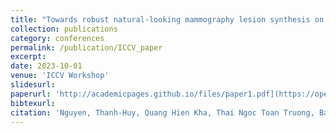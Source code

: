 ```yaml
---
title: "Towards robust natural-looking mammography lesion synthesis on ipsilateral dual-views breast cancer analysis"
collection: publications
category: conferences
permalink: /publication/ICCV_paper
excerpt: 
date: 2023-10-01
venue: 'ICCV Workshop'
slidesurl: 
paperurl: 'http://academicpages.github.io/files/paper1.pdf](https://openaccess.thecvf.com/content/ICCV2023W/CVAMD/papers/Nguyen_Towards_Robust_Natural-Looking_Mammography_Lesion_Synthesis_on_Ipsilateral_Dual-Views_Breast_ICCVW_2023_paper.pdf'
bibtexurl:
citation: 'Nguyen, Thanh-Huy, Quang Hien Kha, Thai Ngoc Toan Truong, Ba Thinh Lam, Ba Hung Ngo, Quang Vinh Dinh, and Nguyen Quoc Khanh Le. &quot;Towards robust natural-looking mammography lesion synthesis on ipsilateral dual-views breast cancer analysis.&quot; <i>In Proceedings of the IEEE/CVF International Conference on Computer Vision 2023</i>. 1(1).'
---
```


